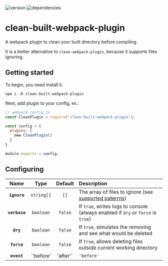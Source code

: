 ![version](https://img.shields.io/badge/version-1.1.7-blue)
![dependencies](https://img.shields.io/badge/dependencies-up%20to%20date-brightgreen)

# clean-built-webpack-plugin

A webpack plugin to clean your built directory before compiling.

It is a better alternative to `clean-webpack-plugin`, because it supports files
ignoring.

## Getting started

To begin, you need install it.

```console
npm i -D clean-built-webpack-plugin
```

Next, add plugin to your config, ex.:

```js
// webpack.config.js
const CleanPlugin = require('clean-built-webpack-plugin');

const config = {
  plugins: [
    new CleanPlugin()
  ]
}

module.exports = config;
```

## Configuring

|Name|Type|Default|Description|
|:--:|:--:|:-----:|:----------|
|**`ignore`**|`string[]`|`[]`|The array of files to ignore (see [supported paterrns](https://github.com/sindresorhus/globby#globbing-patterns))|
|**`verbose`**|`boolean`|`false`|If `true`, writes logs to console (always enabled if `dry` or `force` is `true`)|
|**`dry`**|`boolean`|`false`|If `true`, simulates the removing and see what would be deleted|
|**`force`**|`boolean`|`false`|If `true`, allows deleting files outside current working directory|
|**`event`**|`'before'|'after'`|`'before'`|Running time (before or after compiling)|
